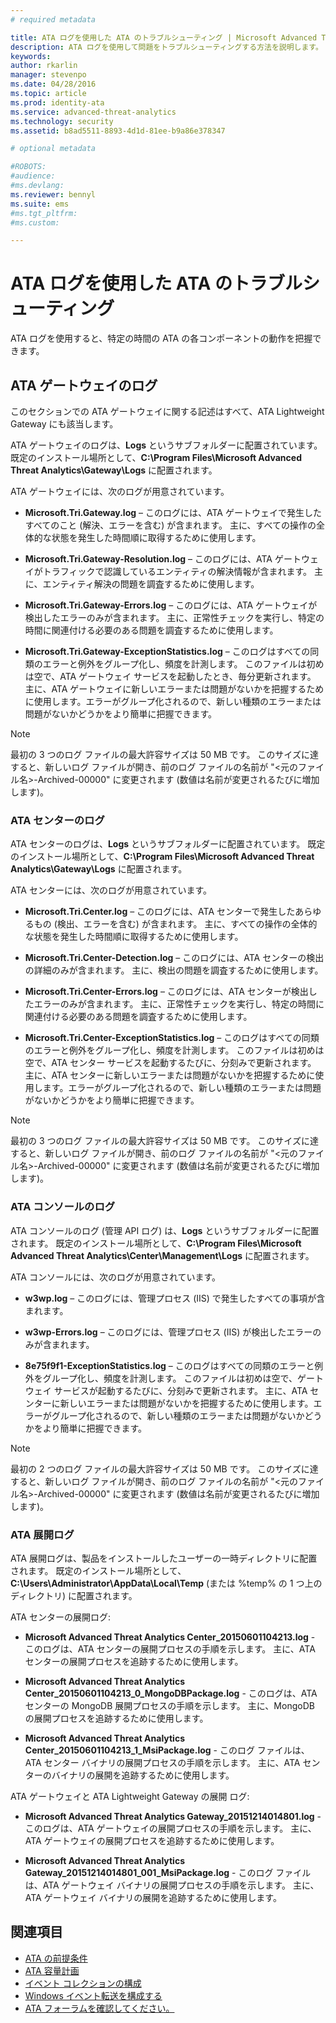 ```yaml
---
# required metadata

title: ATA ログを使用した ATA のトラブルシューティング | Microsoft Advanced Threat Analytics
description: ATA ログを使用して問題をトラブルシューティングする方法を説明します。
keywords:
author: rkarlin
manager: stevenpo
ms.date: 04/28/2016
ms.topic: article
ms.prod: identity-ata
ms.service: advanced-threat-analytics
ms.technology: security
ms.assetid: b8ad5511-8893-4d1d-81ee-b9a86e378347

# optional metadata

#ROBOTS:
#audience:
#ms.devlang:
ms.reviewer: bennyl
ms.suite: ems
#ms.tgt_pltfrm:
#ms.custom:

---
```


# ATA ログを使用した ATA のトラブルシューティング
ATA ログを使用すると、特定の時間の ATA の各コンポーネントの動作を把握できます。

## ATA ゲートウェイのログ
このセクションでの ATA ゲートウェイに関する記述はすべて、ATA Lightweight Gateway にも該当します。 

ATA ゲートウェイのログは、**Logs** というサブフォルダーに配置されています。 既定のインストール場所として、**C:\Program Files\Microsoft Advanced Threat Analytics\Gateway\Logs** に配置されます。

ATA ゲートウェイには、次のログが用意されています。

-   **Microsoft.Tri.Gateway.log** – このログには、ATA ゲートウェイで発生したすべてのこと (解決、エラーを含む) が含まれます。 主に、すべての操作の全体的な状態を発生した時間順に取得するために使用します。

-   **Microsoft.Tri.Gateway-Resolution.log** – このログには、ATA ゲートウェイがトラフィックで認識しているエンティティの解決情報が含まれます。 主に、エンティティ解決の問題を調査するために使用します。

-   **Microsoft.Tri.Gateway-Errors.log** – このログには、ATA ゲートウェイが検出したエラーのみが含まれます。 主に、正常性チェックを実行し、特定の時間に関連付ける必要のある問題を調査するために使用します。

-   **Microsoft.Tri.Gateway-ExceptionStatistics.log** – このログはすべての同類のエラーと例外をグループ化し、頻度を計測します。
    このファイルは初めは空で、ATA ゲートウェイ サービスを起動したとき、毎分更新されます。 主に、ATA ゲートウェイに新しいエラーまたは問題がないかを把握するために使用します。エラーがグループ化されるので、新しい種類のエラーまたは問題がないかどうかをより簡単に把握できます。

> [!NOTE]
> 最初の 3 つのログ ファイルの最大許容サイズは 50 MB です。 このサイズに達すると、新しいログ ファイルが開き、前のログ ファイルの名前が "&lt;元のファイル名&gt;-Archived-00000" に変更されます (数値は名前が変更されるたびに増加します)。

### ATA センターのログ
ATA センターのログは、**Logs** というサブフォルダーに配置されています。 既定のインストール場所として、**C:\Program Files\Microsoft Advanced Threat Analytics\Gateway\Logs** に配置されます。

ATA センターには、次のログが用意されています。

-   **Microsoft.Tri.Center.log** – このログには、ATA センターで発生したあらゆるもの (検出、エラーを含む) が含まれます。 主に、すべての操作の全体的な状態を発生した時間順に取得するために使用します。

-   **Microsoft.Tri.Center-Detection.log** – このログには、ATA センターの検出の詳細のみが含まれます。 主に、検出の問題を調査するために使用します。

-   **Microsoft.Tri.Center-Errors.log** – このログには、ATA センターが検出したエラーのみが含まれます。 主に、正常性チェックを実行し、特定の時間に関連付ける必要のある問題を調査するために使用します。

-   **Microsoft.Tri.Center-ExceptionStatistics.log** – このログはすべての同類のエラーと例外をグループ化し、頻度を計測します。
    このファイルは初めは空で、ATA センター サービスを起動するたびに、分刻みで更新されます。 主に、ATA センターに新しいエラーまたは問題がないかを把握するために使用します。エラーがグループ化されるので、新しい種類のエラーまたは問題がないかどうかをより簡単に把握できます。

> [!NOTE]
> 最初の 3 つのログ ファイルの最大許容サイズは 50 MB です。 このサイズに達すると、新しいログ ファイルが開き、前のログ ファイルの名前が "&lt;元のファイル名&gt;-Archived-00000" に変更されます (数値は名前が変更されるたびに増加します)。

### ATA コンソールのログ
ATA コンソールのログ (管理 API ログ) は、**Logs** というサブフォルダーに配置されます。 既定のインストール場所として、**C:\Program Files\Microsoft Advanced Threat Analytics\Center\Management\Logs** に配置されます。

ATA コンソールには、次のログが用意されています。

-   **w3wp.log** – このログには、管理プロセス (IIS) で発生したすべての事項が含まれます。


-   **w3wp-Errors.log** – このログには、管理プロセス (IIS) が検出したエラーのみが含まれます。


-   **8e75f9f1-ExceptionStatistics.log** – このログはすべての同類のエラーと例外をグループ化し、頻度を計測します。
    このファイルは初めは空で、ゲートウェイ サービスが起動するたびに、分刻みで更新されます。 主に、ATA センターに新しいエラーまたは問題がないかを把握するために使用します。エラーがグループ化されるので、新しい種類のエラーまたは問題がないかどうかをより簡単に把握できます。

> [!NOTE]
> 最初の 2 つのログ ファイルの最大許容サイズは 50 MB です。 このサイズに達すると、新しいログ ファイルが開き、前のログ ファイルの名前が "&lt;元のファイル名&gt;-Archived-00000" に変更されます (数値は名前が変更されるたびに増加します)。

### ATA 展開ログ
ATA 展開ログは、製品をインストールしたユーザーの一時ディレクトリに配置されます。 既定のインストール場所として、**C:\Users\Administrator\AppData\Local\Temp** (または %temp% の 1 つ上のディレクトリ) に配置されます。

ATA センターの展開ログ:

-   **Microsoft Advanced Threat Analytics Center_20150601104213.log** - このログは、ATA センターの展開プロセスの手順を示します。 主に、ATA センターの展開プロセスを追跡するために使用します。

-   **Microsoft Advanced Threat Analytics Center_20150601104213_0_MongoDBPackage.log** - このログは、ATA センターの MongoDB 展開プロセスの手順を示します。 主に、MongoDB の展開プロセスを追跡するために使用します。

-   **Microsoft Advanced Threat Analytics Center_20150601104213_1_MsiPackage.log** - このログ ファイルは、ATA センター バイナリの展開プロセスの手順を示します。 主に、ATA センターのバイナリの展開を追跡するために使用します。

ATA ゲートウェイと ATA Lightweight Gateway の展開 ログ:

-   **Microsoft Advanced Threat Analytics Gateway_20151214014801.log** - このログは、ATA ゲートウェイの展開プロセスの手順を示します。 主に、ATA ゲートウェイの展開プロセスを追跡するために使用します。

-   **Microsoft Advanced Threat Analytics Gateway_20151214014801_001_MsiPackage.log** - このログ ファイルは、ATA ゲートウェイ バイナリの展開プロセスの手順を示します。 主に、ATA ゲートウェイ バイナリの展開を追跡するために使用します。

## 関連項目
- [ATA の前提条件](/advanced-threat-analytics/plan-design/ata-prerequisites)
- [ATA 容量計画](/advanced-threat-analytics/plan-design/ata-capacity-planning)
- [イベント コレクションの構成](/advanced-threat-analytics/deploy-use/configure-event-collection)
- [Windows イベント転送を構成する](/advanced-threat-analytics/deploy-use/configure-event-collection#configuring-windows-event-forwarding)
- [ATA フォーラムを確認してください。](https://social.technet.microsoft.com/Forums/security/en-US/home?forum=mata)


<!--HONumber=May16_HO3-->


